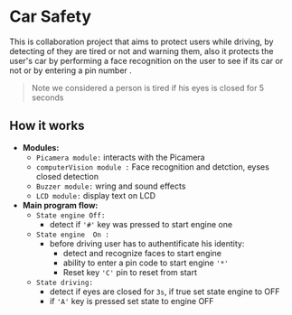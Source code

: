 # Car Safety
This is collaboration project that aims to protect users while driving, by detecting of they are tired or not and warning them, also it protects the user's car by performing  a face recognition on the user to see if its car or not or by entering a pin number .
> Note 
> we considered a person is tired if his eyes is closed for 5 seconds 

## How it works 
- **Modules:**
    - `Picamera module:` interacts with the Picamera 
    - `computerVision module :` Face recognition and detction, eyses closed detection
    - `Buzzer module:` wring and sound effects 
    - `LCD module:` display text on LCD 
- **Main program flow:** 
    - `State engine Off:` 
        - detect if `'#'` key was pressed to start engine one 
    - `State engine  On :`
        - before driving user has to authentificate his identity: 
            - detect and recognize faces to start engine 
            - ability to enter a pin code to start engine `'*'`
            - Reset key  `'C'` pin to reset from start
    - `State driving:`
        - detect if eyes are closed for `3s`, if true set state engine to OFF 
        - if `'A'` key is pressed set state to engine OFF 

